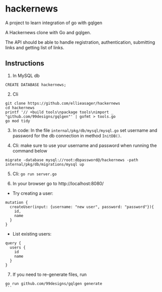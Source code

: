 # hackernews
A project to learn integration of go with gqlgen

A Hackernews clone with Go and gqlgen. 

The API should be able to handle registration, authentication, submitting links and getting list of links.

## Instructions

1. In MySQL db
```
CREATE DATABASE hackernews;
```

2. Cli
```
git clone https://github.com/ellieasager/hackernews
cd hackernews
printf '// +build tools\npackage tools\nimport _ "github.com/99designs/gqlgen"' | gofmt > tools.go
go mod tidy
```

3. In code:
In the file `internal/pkg/db/mysql/mysql.go` set username and password for the db connection in method `InitDB()`.

4. Cli: make sure to use your username and password when running the command below
```
migrate -database mysql://root:dbpassword@/hackernews -path internal/pkg/db/migrations/mysql up
```

5. Cli: `go run server.go`

6. In your browser go to http://localhost:8080/

- Try creating a user:
```
mutation {
  createUser(input: {username: "new user", password: "password"}){
    id,
    name
  }
}
```

- List existing users:
```
query {
  users {
    id
    name
  }
}
```

7. If you need to re-generate files, run 
````
go run github.com/99designs/gqlgen generate
```
